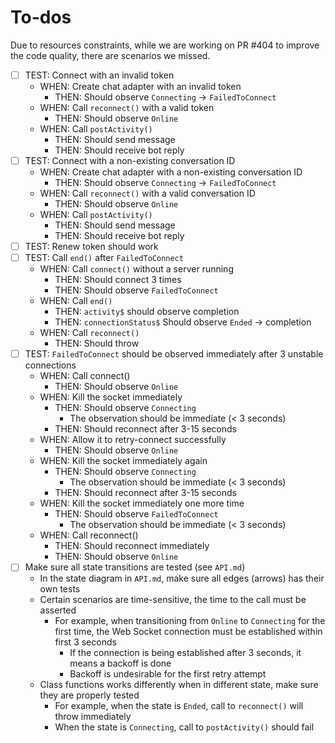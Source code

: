 # To-dos

Due to resources constraints, while we are working on PR #404 to improve the code quality, there are scenarios we missed.

- [ ] TEST: Connect with an invalid token
   - WHEN: Create chat adapter with an invalid token
      - THEN: Should observe `Connecting` -> `FailedToConnect`
   - WHEN: Call `reconnect()` with a valid token
      - THEN: Should observe `Online`
   - WHEN: Call `postActivity()`
      - THEN: Should send message
      - THEN: Should receive bot reply
- [ ] TEST: Connect with a non-existing conversation ID
   - WHEN: Create chat adapter with a non-existing conversation ID
      - THEN: Should observe `Connecting` -> `FailedToConnect`
   - WHEN: Call `reconnect()` with a valid conversation ID
      - THEN: Should observe `Online`
   - WHEN: Call `postActivity()`
      - THEN: Should send message
      - THEN: Should receive bot reply
- [ ] TEST: Renew token should work
- [ ] TEST: Call `end()` after `FailedToConnect`
   - WHEN: Call `connect()` without a server running
      - THEN: Should connect 3 times
      - THEN: Should observe `FailedToConnect`
   - WHEN: Call `end()`
      - THEN: `activity$` should observe completion
      - THEN: `connectionStatus$` Should observe `Ended` -> completion
   - WHEN: Call `reconnect()`
      - THEN: Should throw
- [ ] TEST: `FailedToConnect` should be observed immediately after 3 unstable connections
   - WHEN: Call connect()
      - THEN: Should observe `Online`
   - WHEN: Kill the socket immediately
      - THEN: Should observe `Connecting`
         - The observation should be immediate (< 3 seconds)
      - THEN: Should reconnect after 3-15 seconds
   - WHEN: Allow it to retry-connect successfully
      - THEN: Should observe `Online`
   - WHEN: Kill the socket immediately again
      - THEN: Should observe `Connecting`
         - The observation should be immediate (< 3 seconds)
      - THEN: Should reconnect after 3-15 seconds
   - WHEN: Kill the socket immediately one more time
      - THEN: Should observe `FailedToConnect`
         - The observation should be immediate (< 3 seconds)
   - WHEN: Call reconnect()
      - THEN: Should reconnect immediately
      - THEN: Should observe `Online`
- [ ] Make sure all state transitions are tested (see `API.md`)
   - In the state diagram in `API.md`, make sure all edges (arrows) has their own tests
   - Certain scenarios are time-sensitive, the time to the call must be asserted
      - For example, when transitioning from `Online` to `Connecting` for the first time, the Web Socket connection must be established within first 3 seconds
         - If the connection is being established after 3 seconds, it means a backoff is done
         - Backoff is undesirable for the first retry attempt
   - Class functions works differently when in different state, make sure they are properly tested
      - For example, when the state is `Ended`, call to `reconnect()` will throw immediately
      - When the state is `Connecting`, call to `postActivity()` should fail
